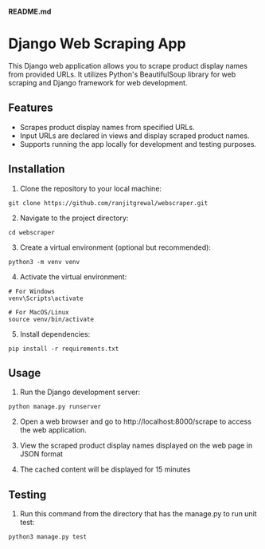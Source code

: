 **README.md**

# Django Web Scraping App

This Django web application allows you to scrape product display names from provided URLs. It utilizes Python's BeautifulSoup library for web scraping and Django framework for web development.

## Features

- Scrapes product display names from specified URLs.
- Input URLs are declared  in views and display scraped product names.
- Supports running the app locally for development and testing purposes.

## Installation

1. Clone the repository to your local machine:

```
git clone https://github.com/ranjitgrewal/webscraper.git
```

2. Navigate to the project directory:

```
cd webscraper
```

3. Create a virtual environment (optional but recommended):

```
python3 -m venv venv
```

4. Activate the virtual environment:

```
# For Windows
venv\Scripts\activate

# For MacOS/Linux
source venv/bin/activate
```

5. Install dependencies:

```
pip install -r requirements.txt
```

## Usage

1. Run the Django development server:

```
python manage.py runserver
```

2. Open a web browser and go to http://localhost:8000/scrape to access the web application.

3. View the scraped product display names displayed on the web page in JSON format

4. The cached content will be displayed for 15 minutes

## Testing

1. Run this command from the directory that has the manage.py to run unit test:

```
python3 manage.py test
```